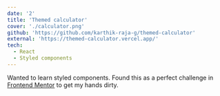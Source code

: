 ```yaml
---
date: '2'
title: 'Themed calculator'
cover: './calculator.png'
github: 'https://github.com/karthik-raja-g/themed-calculator'
external: 'https://themed-calculator.vercel.app/'
tech:
  - React
  - Styled components
---
```


Wanted to learn styled components. Found this as a perfect challenge in [Frontend Mentor](https://www.frontendmentor.io/) to get my hands dirty.